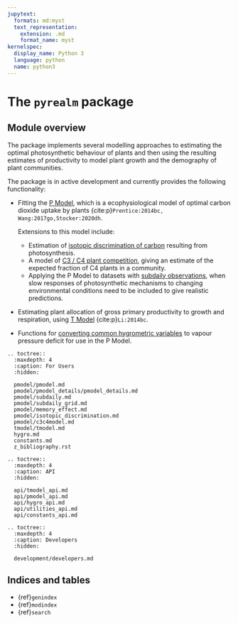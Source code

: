 ```yaml
---
jupytext:
  formats: md:myst
  text_representation:
    extension: .md
    format_name: myst
kernelspec:
  display_name: Python 3
  language: python
  name: python3
---
```


# The `pyrealm` package

## Module overview

The package implements several modelling approaches to estimating the optimal
photosynthetic behaviour of plants and then using the resulting estimates of
productivity to model plant growth and the demography of plant communities.

The package is in active development and currently provides the following functionality:

* Fitting the [P Model](pmodel/pmodel), which is a ecophysiological model of optimal
  carbon dioxide uptake by plants {cite:p}`Prentice:2014bc, Wang:2017go,Stocker:2020dh`.

  Extensions to this model include:

  * Estimation of [isotopic discrimination of
    carbon](pmodel/isotopic_discrimination.md) resulting from photosynthesis.
  * A model of [C3 / C4 plant competition](pmodel/c3c4model), giving an estimate of
    the expected fraction of C4 plants in a community.
  * Applying the P Model to datasets with [subdaily observations](pmodel/subdaily), when
    slow responses of photosynthetic mechanisms to changing environmental conditions
    need to be included to give realistic predictions.

* Estimating plant allocation of gross primary productivity to growth and respiration,
  using [T Model](tmodel/tmodel) {cite:p}`Li:2014bc`.
* Functions for [converting common hygrometric variables](./hygro) to vapour pressure
  deficit for use in the P Model.

```{eval-rst}
.. toctree::
  :maxdepth: 4
  :caption: For Users
  :hidden:

  pmodel/pmodel.md
  pmodel/pmodel_details/pmodel_details.md
  pmodel/subdaily.md
  pmodel/subdaily_grid.md
  pmodel/memory_effect.md
  pmodel/isotopic_discrimination.md
  pmodel/c3c4model.md
  tmodel/tmodel.md
  hygro.md
  constants.md
  z_bibliography.rst
```

```{eval-rst}
.. toctree::
  :maxdepth: 4
  :caption: API
  :hidden:

  api/tmodel_api.md
  api/pmodel_api.md
  api/hygro_api.md
  api/utilities_api.md
  api/constants_api.md
```

```{eval-rst}
.. toctree::
  :maxdepth: 4
  :caption: Developers
  :hidden:

  development/developers.md

```

## Indices and tables

* {ref}`genindex`
* {ref}`modindex`
* {ref}`search`

